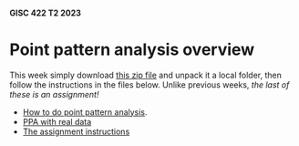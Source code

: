 #### GISC 422 T2 2023
# Point pattern analysis overview
This week simply download [this zip file](point-pattern-analysis.zip?raw=true) and unpack it a local folder, then follow the instructions in the files below. Unlike previous weeks, *the last of these is an assignment!*

- [How to do point pattern analysis](01-ppa-in-spatstat.md).
- [PPA with real data](02-ppa-with-real-data.md)
- [The assignment instructions](03-assignment-instructions.md)
